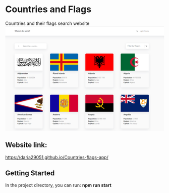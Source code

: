 # Countries and Flags <br/>
Countries and their flags search website <br/>
<img src="src/assets/img/interface.png" />

## Website link: <br/>
https://daria29051.github.io/Countries-flags-app/

## Getting Started

In the project directory, you can run:
<strong>  npm run start </strong>
